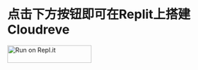 # 点击下方按钮即可在Replit上搭建Cloudreve

<img alt="Run on Repl.it" src="https://camo.githubusercontent.com/a2a42b2a29c0e3cd673096fc380e1e1ec634a9c86d56a70358fba4072d066ed8/68747470733a2f2f7265706c2e69742f62616467652f6769746875622f76616c65747a782f636c6f7564726576656f6e7265706c6974" style="height: 40px; width: 190px; max-width: 100%;" data-canonical-src="https://repl.it/badge/github/taskschd-E5/Cloudreve-Replit">
